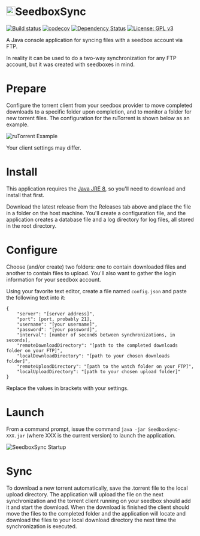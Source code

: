 <h1><img src="http://jpdillingham.github.io/images/seedboxsync.png" height="24">SeedboxSync</h1>

[![Build status](https://travis-ci.org/jpdillingham/SeedboxSync.svg?branch=master)](https://travis-ci.org/jpdillingham/SeedboxSync)
[![codecov](https://codecov.io/gh/jpdillingham/SeedboxSync/branch/master/graph/badge.svg)](https://codecov.io/gh/jpdillingham/SeedboxSync)
[![Dependency Status](https://www.versioneye.com/user/projects/581c03d24304530b002f8ae2/badge.svg?style=flat-square)](https://www.versioneye.com/user/projects/581c03d24304530b002f8ae2)
[![License: GPL v3](https://img.shields.io/badge/License-GPL%20v3-blue.svg)](https://github.com/jpdillingham/SeedboxSync/blob/master/LICENSE)

A Java console application for syncing files with a seedbox account via FTP.

In reality it can be used to do a two-way synchronization for any FTP account, but it was created with seedboxes in mind.

# Prepare

Configure the torrent client from your seedbox provider to move completed downloads to a specific folder upon completion, and to monitor a folder
for new torrent files.  The configuration for the ruTorrent is shown below as an example.

![ruTorrent Example](http://jpdillingham.github.io/images/rutorrent-setup.PNG)

Your client settings may differ.

# Install

This application requires the [Java JRE 8](http://www.oracle.com/technetwork/java/javase/downloads/jre8-downloads-2133155.html), so you'll need to download and
install that first.

Download the latest release from the Releases tab above and place the file in a folder on the host machine.  You'll create a configuration file, and the application
creates a database file and a log directory for log files, all stored in the root directory.

# Configure

Choose (and/or create) two folders: one to contain downloaded files and another to contain files to upload.  You'll also want to gather the login information
for your seedbox account.

Using your favorite text editor, create a file named ```config.json``` and paste the following text into it:

```
{
	"server": "[server address]",
	"port": [port, probably 21],
	"username": "[your username]",
	"password": "[your password]",
	"interval": [number of seconds between synchronizations, in seconds],
	"remoteDownloadDirectory": "[path to the completed downloads folder on your FTP]",
	"localDownloadDirectory": "[path to your chosen downloads folder]",
	"remoteUploadDirectory": "[path to the watch folder on your FTP]",
	"localUploadDirectory": "[path to your chosen upload folder]"
}
```

Replace the values in brackets with your settings.

# Launch

From a command prompt, issue the command ```java -jar SeedboxSync-XXX.jar``` (where XXX is the current version) to launch the application.

![SeedboxSync Startup](http://jpdillingham.github.io/images/seedboxsync-startup.PNG)

# Sync

To download a new torrent automatically, save the .torrent file to the local upload directory.  The application will upload the file on the next synchronization and the torrent
client running on your seedbox should add it and start the download.  When the download is finished the client should move the files to the completed folder and the application
will locate and download the files to your local download directory the next time the synchronization is executed.
